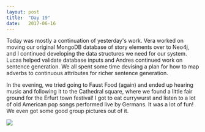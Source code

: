 ```yaml
---
layout: post
title:  "Day 19"
date:   2017-06-16
---
```


<!--excerpt-->

Today was mostly a continuation of yesterday's work. Vera worked on moving our original MongoDB database of story elements over to Neo4j, and I continued developing the data structures we need for our system. Lucas helped validate database inputs and Andres continued work on sentence generation. We all spent some time devising a plan for how to map adverbs to continuous attributes for richer sentence generation.

In the evening, we tried going to Faust Food (again) and ended up hearing music and following it to the Cathedral square, where we found a little fair ground for the Erfurt town festival! I got to eat currywurst and listen to a lot of old American pop songs performed live by Germans. It was a lot of fun! We even got some good group pictures out of it.

<img src="./../../../pics/festival.jpg" align="left">
